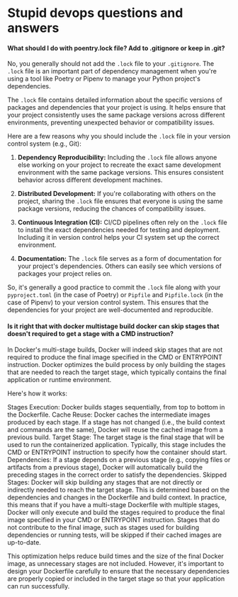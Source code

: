 # Stupid devops questions and answers

#### What should I do with poentry.lock file? Add to .gitignore or keep in .git?

No, you generally should not add the `.lock` file to your `.gitignore`. The `.lock` file is an important part of dependency management when you're using a tool like Poetry or Pipenv to manage your Python project's dependencies.

The `.lock` file contains detailed information about the specific versions of packages and dependencies that your project is using. It helps ensure that your project consistently uses the same package versions across different environments, preventing unexpected behavior or compatibility issues.

Here are a few reasons why you should include the `.lock` file in your version control system (e.g., Git):

1. **Dependency Reproducibility:** Including the `.lock` file allows anyone else working on your project to recreate the exact same development environment with the same package versions. This ensures consistent behavior across different development machines.

2. **Distributed Development:** If you're collaborating with others on the project, sharing the `.lock` file ensures that everyone is using the same package versions, reducing the chances of compatibility issues.

3. **Continuous Integration (CI):** CI/CD pipelines often rely on the `.lock` file to install the exact dependencies needed for testing and deployment. Including it in version control helps your CI system set up the correct environment.

4. **Documentation:** The `.lock` file serves as a form of documentation for your project's dependencies. Others can easily see which versions of packages your project relies on.

So, it's generally a good practice to commit the `.lock` file along with your `pyproject.toml` (in the case of Poetry) or `Pipfile` and `Pipfile.lock` (in the case of Pipenv) to your version control system. This ensures that the dependencies for your project are well-documented and reproducible.


#### Is it right that with docker multistage build docker can skip stages that doesn't required to get a stage with a CMD instruction?

In Docker's multi-stage builds, Docker will indeed skip stages that are not required to produce the final image specified in the CMD or ENTRYPOINT instruction. Docker optimizes the build process by only building the stages that are needed to reach the target stage, which typically contains the final application or runtime environment.

Here's how it works:

Stages Execution: Docker builds stages sequentially, from top to bottom in the Dockerfile.
Cache Reuse: Docker caches the intermediate images produced by each stage. If a stage has not changed (i.e., the build context and commands are the same), Docker will reuse the cached image from a previous build.
Target Stage: The target stage is the final stage that will be used to run the containerized application. Typically, this stage includes the CMD or ENTRYPOINT instruction to specify how the container should start.
Dependencies: If a stage depends on a previous stage (e.g., copying files or artifacts from a previous stage), Docker will automatically build the preceding stages in the correct order to satisfy the dependencies.
Skipped Stages: Docker will skip building any stages that are not directly or indirectly needed to reach the target stage. This is determined based on the dependencies and changes in the Dockerfile and build context.
In practice, this means that if you have a multi-stage Dockerfile with multiple stages, Docker will only execute and build the stages required to produce the final image specified in your CMD or ENTRYPOINT instruction. Stages that do not contribute to the final image, such as stages used for building dependencies or running tests, will be skipped if their cached images are up-to-date.

This optimization helps reduce build times and the size of the final Docker image, as unnecessary stages are not included. However, it's important to design your Dockerfile carefully to ensure that the necessary dependencies are properly copied or included in the target stage so that your application can run successfully.